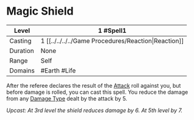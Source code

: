 # Magic Shield

| Level    | 1 #Spell1                                            |
| -------- | ---------------------------------------------------- |
| Casting  | 1 [[../../../../Game Procedures/Reaction\|Reaction]] |
| Duration | None                                                 |
| Range    | Self                                                 |
| Domains  | #Earth #Life                                         |

After the referee declares the result of the [Attack](../../../../Game%20Procedures/Attack.md) roll against you, but before damage is rolled, you can cast this spell. You reduce the damage from any [Damage Type](../../../../Damage%20Types/!Damage%20Types.md) dealt by the attack by 5.

*Upcast: At 3rd level the shield reduces damage by 6. At 5th level by 7.*